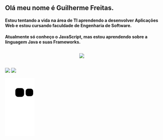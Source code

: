 ## Olá meu nome é Guilherme Freitas.

#### Estou tentando a vida na área de TI aprendendo a desenvolver Aplicações Web e estou cursando faculdade de Engenharia de Software.
#### Atualmente só conheço o JavaScript, mas estou aprendendo sobre a linguagem Java e suas Frameworks.

##

<div align="center">
  <a href="https://github.com/GuiSatierf">
  <img height="180em" src="https://github-readme-stats.vercel.app/api?username=GuiSatierf&show_icons=true&theme=dark&include_all_commits=true&count_private=true"/>
</div>
  
  ##
 
<div> 
  <a href="https://instagram.com/gu1lhermefr" target="_blank"><img src="https://img.shields.io/badge/-Instagram-%23E4405F?style=for-the-badge&logo=instagram&logoColor=white" target="_blank"></a>
  <a href="https://www.linkedin.com/in/guilherme-freitas-149b64244/" target="_blank"><img src="https://img.shields.io/badge/-LinkedIn-%230077B5?style=for-the-badge&logo=linkedin&logoColor=white" target="_blank"></a>
  
 ![snake gif](https://github.com/GuiSatierf/GuiSatierf/blob/output/github-contribution-grid-snake.svg)
 
</div>
